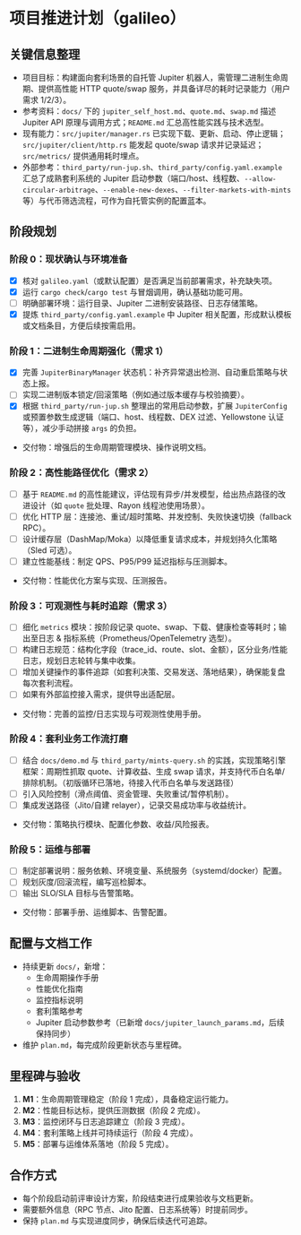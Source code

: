# 项目推进计划（galileo）

## 关键信息整理
- 项目目标：构建面向套利场景的自托管 Jupiter 机器人，需管理二进制生命周期、提供高性能 HTTP quote/swap 服务，并具备详尽的耗时记录能力（用户需求 1/2/3）。
- 参考资料：`docs/` 下的 `jupiter_self_host.md`、`quote.md`、`swap.md` 描述 Jupiter API 原理与调用方式；`README.md` 汇总高性能实践与技术选型。
- 现有能力：`src/jupiter/manager.rs` 已实现下载、更新、启动、停止逻辑；`src/jupiter/client/http.rs` 能发起 quote/swap 请求并记录延迟；`src/metrics/` 提供通用耗时埋点。
- 外部参考：`third_party/run-jup.sh`、`third_party/config.yaml.example` 汇总了成熟套利系统的 Jupiter 启动参数（端口/host、线程数、`--allow-circular-arbitrage`、`--enable-new-dexes`、`--filter-markets-with-mints` 等）与代币筛选流程，可作为自托管实例的配置蓝本。

## 阶段规划
### 阶段 0：现状确认与环境准备
- [x] 核对 `galileo.yaml`（或默认配置）是否满足当前部署需求，补充缺失项。
- [x] 运行 `cargo check`/`cargo test` 与冒烟调用，确认基础功能可用。
- [ ] 明确部署环境：运行目录、Jupiter 二进制安装路径、日志存储策略。
- [x] 提炼 `third_party/config.yaml.example` 中 Jupiter 相关配置，形成默认模板或文档条目，方便后续按需启用。

### 阶段 1：二进制生命周期强化（需求 1）
- [x] 完善 `JupiterBinaryManager` 状态机：补齐异常退出检测、自动重启策略与状态上报。
- [ ] 实现二进制版本锁定/回滚策略（例如通过版本缓存与校验摘要）。
- [x] 根据 `third_party/run-jup.sh` 整理出的常用启动参数，扩展 `JupiterConfig` 或预置参数生成逻辑（端口、host、线程数、DEX 过滤、Yellowstone 认证等），减少手动拼接 `args` 的负担。
- 交付物：增强后的生命周期管理模块、操作说明文档。

### 阶段 2：高性能路径优化（需求 2）
- [ ] 基于 `README.md` 的高性能建议，评估现有异步/并发模型，给出热点路径的改进设计（如 `quote` 批处理、Rayon 线程池使用场景）。
- [ ] 优化 HTTP 层：连接池、重试/超时策略、并发控制、失败快速切换（fallback RPC）。
- [ ] 设计缓存层（DashMap/Moka）以降低重复请求成本，并规划持久化策略（Sled 可选）。
- [ ] 建立性能基线：制定 QPS、P95/P99 延迟指标与压测脚本。
- 交付物：性能优化方案与实现、压测报告。

### 阶段 3：可观测性与耗时追踪（需求 3）
- [ ] 细化 `metrics` 模块：按阶段记录 quote、swap、下载、健康检查等耗时；输出至日志 & 指标系统（Prometheus/OpenTelemetry 选型）。
- [ ] 构建日志规范：结构化字段（trace_id、route、slot、金额），区分业务/性能日志，规划日志轮转与集中收集。
- [ ] 增加关键操作的事件追踪（如套利决策、交易发送、落地结果），确保能复盘每次套利流程。
- [ ] 如果有外部监控接入需求，提供导出适配层。
- 交付物：完善的监控/日志实现与可观测性使用手册。

### 阶段 4：套利业务工作流打磨
- [ ] 结合 `docs/demo.md` 与 `third_party/mints-query.sh` 的实践，实现策略引擎框架：周期性抓取 quote、计算收益、生成 swap 请求，并支持代币白名单/排除机制。（初版循环已落地，待接入代币白名单与发送路径）
- [ ] 引入风险控制（滑点阈值、资金管理、失败重试/暂停机制）。
- [ ] 集成发送路径（Jito/自建 relayer），记录交易成功率与收益统计。
- 交付物：策略执行模块、配置化参数、收益/风险报表。

### 阶段 5：运维与部署
- [ ] 制定部署说明：服务依赖、环境变量、系统服务（systemd/docker）配置。
- [ ] 规划灰度/回滚流程，编写巡检脚本。
- [ ] 输出 SLO/SLA 目标与告警策略。
- 交付物：部署手册、运维脚本、告警配置。

## 配置与文档工作
- 持续更新 `docs/`，新增：
  - 生命周期操作手册
  - 性能优化指南
  - 监控指标说明
  - 套利策略参考
  - Jupiter 启动参数参考（已新增 `docs/jupiter_launch_params.md`，后续保持同步）
- 维护 `plan.md`，每完成阶段更新状态与里程碑。

## 里程碑与验收
1. **M1**：生命周期管理稳定（阶段 1 完成），具备稳定运行能力。
2. **M2**：性能目标达标，提供压测数据（阶段 2 完成）。
3. **M3**：监控闭环与日志追踪建立（阶段 3 完成）。
4. **M4**：套利策略上线并可持续运行（阶段 4 完成）。
5. **M5**：部署与运维体系落地（阶段 5 完成）。

## 合作方式
- 每个阶段启动前评审设计方案，阶段结束进行成果验收与文档更新。
- 需要额外信息（RPC 节点、Jito 配置、日志系统等）时提前同步。
- 保持 `plan.md` 与实现进度同步，确保后续迭代可追踪。
